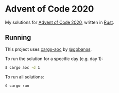 # Advent of Code 2020
My solutions for [Advent of Code 2020](https://adventofcode.com/2020/), written in [Rust](https://www.rust-lang.org/).

## Running
This project uses [cargo-aoc](https://github.com/gobanos/cargo-aoc) by [@gobanos](https://github.com/gobanos/).

To run the solution for a specific day (e.g. day 1):
```sh
$ cargo aoc -d 1
``` 

To run all solutions:
```sh
$ cargo run
```
